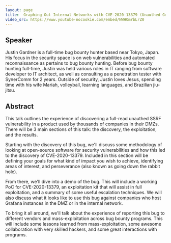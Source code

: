```yaml
---
layout: page
title:  Graphing Out Internal Networks with CVE-2020-13379 (Unauthed Grafana SSRF)
video_src: https://www.youtube-nocookie.com/embed/NWHOmYbLrZ0
---
```


Speaker 
-----------------
Justin Gardner is a full-time bug bounty hunter based near Tokyo, Japan. His focus in the security space is on web vulnerabilities and automated reconnaissance as pertains to bug bounty hunting. Before bug bounty hunting full-time, Justin was held various roles in IT ranging from software developer to IT architect, as well as consulting as a penetration tester with SynerComm for 2 years. Outside of security, Justin loves Jesus, spending time with his wife Mariah, volleyball, learning languages, and Brazilian jiu-jitsu.

Abstract
-----------------
This talk outlines the experience of discovering a full-read unauthed SSRF vulnerability in a product used by thousands of companies in their DMZs. There will be 3 main sections of this talk: the discovery, the exploitation, and the results. 

Starting with the discovery of this bug, we'll discuss some methodology of looking at open-source software for security vulnerabilities and how this led to the discovery of CVE-2020-13379. Included in this section will be defining your goals for what kind of impact you wish to achieve, identifying areas of interest, and perseverance (also known as going down the rabbit hole). 

From there, we'll dive into a demo of the bug. This will include a working PoC for CVE-2020-13379, an exploitation kit that will assist in full exploitation, and a summary of some useful escalation techniques. We will also discuss what it looks like to use this bug against companies who host Grafana instances in the DMZ or in the internal network. 

To bring it all around, we'll talk about the experience of reporting this bug to different vendors and mass-exploitation across bug bounty programs. This will include some lessons learned from mass-exploitation, some awesome collaboration with very skilled hackers, and some great interactions with programs.
